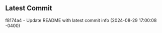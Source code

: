 
## Latest Commit
f8174a4 - Update README with latest commit info (2024-08-29 17:00:08 -0400) <Yunxi-Zhou>
